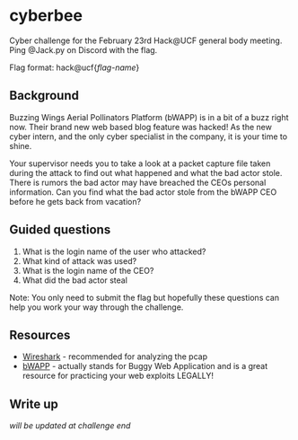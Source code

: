 # cyberbee
Cyber challenge for the February 23rd Hack@UCF general body meeting. Ping @Jack.py on Discord with the flag. 

Flag format: hack@ucf{*flag-name*}

## Background
Buzzing Wings Aerial Pollinators Platform (bWAPP) is in a bit of a buzz right now. Their brand new web based blog feature was hacked! As the new cyber intern, and the only cyber specialist in the company, it is your time to shine. 

Your supervisor needs you to take a look at a packet capture file taken during the attack to find out what happened and what the bad actor stole. There is rumors the bad actor may have breached the CEOs personal information. Can you find what the bad actor stole from the bWAPP CEO before he gets back from vacation?

## Guided questions
1. What is the login name of the user who attacked?
2. What kind of attack was used?
3. What is the login name of the CEO?
4. What did the bad actor steal

Note: You only need to submit the flag but hopefully these questions can help you work your way through the challenge.

## Resources
+ [Wireshark](https://www.wireshark.org/) - recommended for analyzing the pcap
+ [bWAPP](http://www.itsecgames.com/) - actually stands for Buggy Web Application and is a great resource for practicing your web exploits LEGALLY!

## Write up
*will be updated at challenge end*

